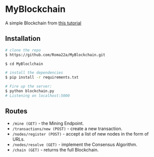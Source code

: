 # MyBlockchain
A simple Blockchain from [this tutorial](https://hackernoon.com/learn-blockchains-by-building-one-117428612f46?ref=hackernoon.com)

## Installation

```bash
# clone the repo
$ https://github.com/Roma22a/MyBlockchain.git

$ cd MyBloclchain

# install the dependencies
$ pip install -r requirements.txt

# Fire up the server:
$ python blockchain.py
# Listening on localhost:5000
```

## Routes

- `/mine (GET)` - the Mining Endpoint.
- `/transactions/new (POST)` - create a new transaction.
- `/nodes/register (POST)` - accept a list of new nodes in the form of URLs.
- `/nodes/resolve (GET)` - implement the Consensus Algorithm.
- `/chain (GET)` - returns the full Blockchain.
